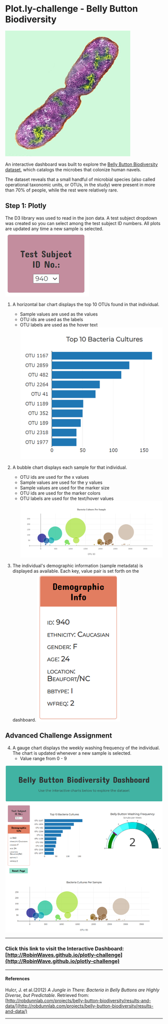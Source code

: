 # Plot.ly-challenge - Belly Button Biodiversity

![Bacteria by filterforge.com](images/bacteria.jpg)

An interactive dashboard was built to explore the [Belly Button Biodiversity dataset](http://robdunnlab.com/projects/belly-button-biodiversity/), which catalogs the microbes that colonize human navels.

The dataset reveals that a small handful of microbial species (also called operational taxonomic units, or OTUs, in the study) were present in more than 70% of people, while the rest were relatively rare.

## Step 1: Plotly
The D3 library was used to read in the json data.  A test subject dropdown was created so you can select among the test subject ID numbers.  All plots are updated any time a new sample is selected.
![Dropdown](images/dropdown.png)

1.  A horizontal bar chart displays the top 10 OTUs found in that individual.  
    * Sample values are used as the values
    * OTU ids are used as the labels
    * OTU labels are used as the hover text
    ![Bar Chart](images/horizontalBar.png)

2. A bubble chart displays each sample for that individual.
    * OTU ids are used for the x values
    * Sample values are used for the y values
    * Sample values are used for the marker size
    * OTU ids are used for the marker colors
    * OTU labels are used for the text/hover values
    ![Bubble Chart](images/bubble.png)

3. The individual's demographic information (sample metadata) is displayed as available.  Each key, value pair is set forth on the dashboard.
    ![Demographic Info](images/metadata.png)

## Advanced Challenge Assignment

4.  A gauge chart displays the weekly washing frequency of the individual.  The chart is updated whenever a new sample is selected.
    * Value range from 0 - 9

![Full Dashboard](images/dashboard.png)

---

### **Click this link to visit the Interactive Dashboard:** [http://RobinWaves.github.io/plotly-challenge](http://RobinWave.github.io/plotly-challenge)

- - -

#### References

Hulcr, J. et al.(2012) _A Jungle in There: Bacteria in Belly Buttons are Highly Diverse, but Predictable_. Retrieved from: [http://robdunnlab.com/projects/belly-button-biodiversity/results-and-data/](http://robdunnlab.com/projects/belly-button-biodiversity/results-and-data/)

- - -